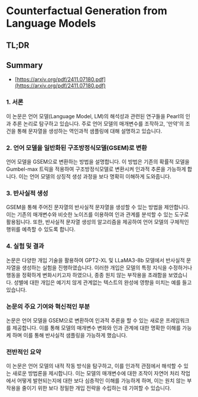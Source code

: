 # Counterfactual Generation from Language Models
## TL;DR
## Summary
- [https://arxiv.org/pdf/2411.07180.pdf](https://arxiv.org/pdf/2411.07180.pdf)

### 1. 서론
이 논문은 언어 모델(Language Model, LM)의 해석성과 관련된 연구들을 Pearl의 인과 추론 논리로 탐구하고 있습니다. 주로 언어 모델의 매개변수를 조작하고, '만약'의 조건을 통해 문자열을 생성하는 역인과적 샘플링에 대해 설명하고 있습니다.

### 2. 언어 모델을 일반화된 구조방정식모델(GSEM)로 변환
언어 모델을 GSEM으로 변환하는 방법을 설명합니다. 이 방법은 기존의 확률적 모델을 Gumbel-max 트릭을 적용하여 구조방정식모델로 변환시켜 인과적 추론을 가능하게 합니다. 이는 언어 모델의 상징적 생성 과정을 보다 명확히 이해하게 도와줍니다.

### 3. 반사실적 생성
GSEM을 통해 주어진 문자열의 반사실적 문자열을 생성할 수 있는 방법을 제안합니다. 이는 기존의 매개변수와 비슷한 노이즈를 이용하여 인과 관계를 분석할 수 있는 도구로 활용됩니다. 또한, 반사실적 문자열 생성의 알고리즘을 제공하여 언어 모델의 구체적인 행위를 예측할 수 있도록 합니다.

### 4. 실험 및 결과
논문은 다양한 개입 기술을 활용하여 GPT2-XL 및 LLaMA3-8b 모델에서 반사실적 문자열을 생성하는 실험을 진행하였습니다. 이러한 개입은 모델의 특정 지식을 수정하거나 행동을 정확하게 변화시키고자 하였으나, 종종 원치 않는 부작용을 초래함을 보였습니다. 성별에 대한 개입은 예기치 않게 관계없는 텍스트의 완성에 영향을 미치는 예를 들고 있습니다.

### 논문의 주요 기여와 혁신적인 부분
논문은 언어 모델을 GSEM으로 변환하여 인과적 추론을 할 수 있는 새로운 프레임워크를 제공합니다. 이를 통해 모델의 매개변수 변화와 인과 관계에 대한 명확한 이해를 가능케 하며 이를 통해 반사실적 샘플링을 가능하게 했습니다.

### 전반적인 요약
이 논문은 언어 모델의 내적 작동 방식을 탐구하고, 이를 인과적 관점에서 해석할 수 있는 새로운 방법론을 제시합니다. 이는 모델의 매개변수에 대한 조작이 자연어 처리 작업에서 어떻게 발현되는지에 대한 보다 심층적인 이해를 가능하게 하며, 이는 원치 않는 부작용을 줄이기 위한 보다 정밀한 개입 전략을 수립하는 데 기여할 수 있습니다. 